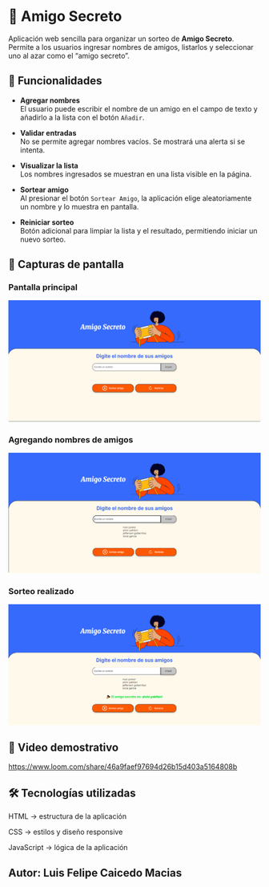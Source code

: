# 🎁 Amigo Secreto
Aplicación web sencilla para organizar un sorteo de **Amigo Secreto**.  
Permite a los usuarios ingresar nombres de amigos, listarlos y seleccionar uno al azar como el “amigo secreto”.

## 📌 Funcionalidades

- **Agregar nombres**  
  El usuario puede escribir el nombre de un amigo en el campo de texto y añadirlo a la lista con el botón `Añadir`.

- **Validar entradas**  
  No se permite agregar nombres vacíos. Se mostrará una alerta si se intenta.

- **Visualizar la lista**  
  Los nombres ingresados se muestran en una lista visible en la página.

- **Sortear amigo**  
  Al presionar el botón `Sortear Amigo`, la aplicación elige aleatoriamente un nombre y lo muestra en pantalla.

- **Reiniciar sorteo**  
  Botón adicional para limpiar la lista y el resultado, permitiendo iniciar un nuevo sorteo.

## 📸 Capturas de pantalla

### Pantalla principal
![Pantalla principal](assets/pantalla_principal.PNG)


### Agregando nombres de  amigos
![Resultado sorteo](assets/agregando_nombres_de_amigos.PNG)


### Sorteo realizado
![Resultado sorteo](assets/sorteo_realizado.PNG)

## 🎥 Video demostrativo
https://www.loom.com/share/46a9faef97694d26b15d403a5164808b


## 🛠 Tecnologías utilizadas

HTML → estructura de la aplicación

CSS → estilos y diseño responsive

JavaScript → lógica de la aplicación


## Autor: Luis Felipe Caicedo Macias
